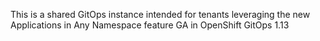 This is a shared GitOps instance intended for tenants leveraging the new
Applications in Any Namespace feature GA in OpenShift GitOps 1.13
